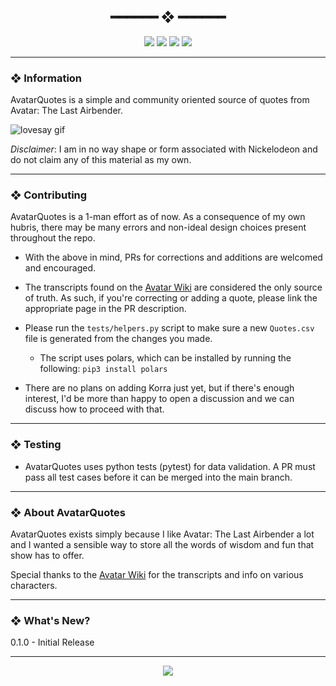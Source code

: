 <h2 align="center"> ━━━━━━  ❖  ━━━━━━ </h2>

<!-- BADGES -->
<div align="center">
   <p></p>
   
   <img src="https://img.shields.io/github/stars/dotzenith/AvatarQuotes?color=F8BD96&labelColor=302D41&style=for-the-badge">   

   <img src="https://img.shields.io/github/forks/dotzenith/AvatarQuotes?color=DDB6F2&labelColor=302D41&style=for-the-badge">   

   <img src="https://img.shields.io/github/repo-size/dotzenith/AvatarQuotes?color=96CDFB&labelColor=302D41&style=for-the-badge">
   
   <img src="https://img.shields.io/github/actions/workflow/status/dotzenith/AvatarQuotes/test.yml?branch=main&color=ABE9B3&labelColor=302D41&style=for-the-badge&label=Tests"/>
   <br>
</div>

<p/>

---

### ❖ Information 

  AvatarQuotes is a simple and community oriented source of quotes from Avatar: The Last Airbender. 

  <img src="https://assets.danshu.co/AvatarQuotes/AvatarQuotes.gif" alt="lovesay gif">

  *Disclaimer*: I am in no way shape or form associated with Nickelodeon and do not claim any of this material as my own.

---

### ❖ Contributing

AvatarQuotes is a 1-man effort as of now. As a consequence of my own hubris, there may be many errors and non-ideal design choices present throughout the repo.

- With the above in mind, PRs for corrections and additions are welcomed and encouraged. 

- The transcripts found on the [Avatar Wiki](https://avatar.fandom.com/wiki/Avatar_Wiki) are considered the only source of truth. As such, if you're correcting or adding a quote, please link the appropriate page in the PR description.

- Please run the `tests/helpers.py` script to make sure a new `Quotes.csv` file is generated from the changes you made.
  - The script uses polars, which can be installed by running the following: `pip3 install polars`

- There are no plans on adding Korra just yet, but if there's enough interest, I'd be more than happy to open a discussion and we can discuss how to proceed with that.

---

### ❖ Testing

- AvatarQuotes uses python tests (pytest) for data validation. A PR must pass all test cases before it can be merged into the main branch. 

---

### ❖ About AvatarQuotes

AvatarQuotes exists simply because I like Avatar: The Last Airbender a lot and I wanted a sensible way to store all the words of wisdom and fun that show has to offer. 

Special thanks to the [Avatar Wiki](https://avatar.fandom.com/wiki/Avatar_Wiki) for the transcripts and info on various characters.

---

### ❖ What's New?

0.1.0 - Initial Release

---

<div align="center">

   <img src="https://img.shields.io/static/v1.svg?label=License&message=CC0-1.0&color=F5E0DC&labelColor=302D41&style=for-the-badge">

</div>

